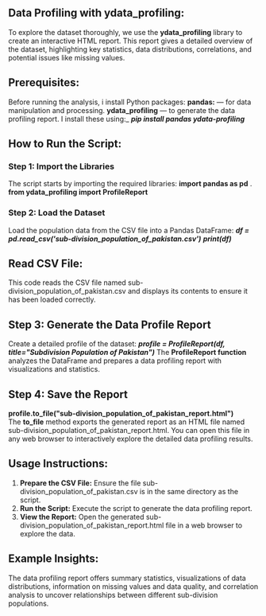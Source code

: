 ## Data Profiling with ydata_profiling:
To explore the dataset thoroughly, we use the **ydata_profiling** library to create an interactive HTML report. This report gives a detailed overview of the dataset, highlighting key statistics, data distributions, correlations, and potential issues like missing values.
## Prerequisites:
Before running the analysis, i install Python packages:
**pandas:** — for data manipulation and processing.
**ydata_profiling** — to generate the data profiling report.
I install these using:_ ***pip install pandas ydata-profiling***
## How to Run the Script:
### Step 1: Import the Libraries
The script starts by importing the required libraries: **import pandas as pd** . **from ydata_profiling import ProfileReport**
### Step 2: Load the Dataset
Load the population data from the CSV file into a Pandas DataFrame: ***df = pd.read_csv('sub-division_population_of_pakistan.csv')***
***print(df)***
## Read CSV File:
This code reads the CSV file named sub-division_population_of_pakistan.csv and displays its contents to ensure it has been loaded correctly.
## Step 3: Generate the Data Profile Report
Create a detailed profile of the dataset: ***profile = ProfileReport(df, title="Subdivision Population of Pakistan")***
The **ProfileReport function** analyzes the DataFrame and prepares a data profiling report with visualizations and statistics.
## Step 4: Save the Report
**profile.to_file("sub-division_population_of_pakistan_report.html")**    
The **to_file** method exports the generated report as an HTML file named sub-division_population_of_pakistan_report.html. You can open this file in any web browser to interactively explore the detailed data profiling results.
## Usage Instructions:
1. **Prepare the CSV File:** Ensure the file sub-division_population_of_pakistan.csv is in the same directory as the script.
2. **Run the Script:** Execute the script to generate the data profiling report.
3. **View the Report:** Open the generated sub-division_population_of_pakistan_report.html file in a web browser to explore the data.
## Example Insights:
The data profiling report offers summary statistics, visualizations of data distributions, information on missing values and data quality, and correlation analysis to uncover relationships between different sub-division populations.



